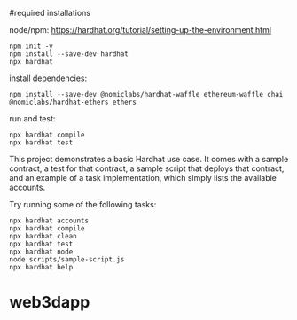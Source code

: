 #required installations 

node/npm:  https://hardhat.org/tutorial/setting-up-the-environment.html

```
npm init -y
npm install --save-dev hardhat
npx hardhat
```

install dependencies: 
```
npm install --save-dev @nomiclabs/hardhat-waffle ethereum-waffle chai @nomiclabs/hardhat-ethers ethers
```

run and test: 
```
npx hardhat compile
npx hardhat test
```

This project demonstrates a basic Hardhat use case. It comes with a sample contract, a test for that contract, a sample script that deploys that contract, and an example of a task implementation, which simply lists the available accounts.

Try running some of the following tasks:

```shell
npx hardhat accounts
npx hardhat compile
npx hardhat clean
npx hardhat test
npx hardhat node
node scripts/sample-script.js
npx hardhat help
```
# web3dapp
